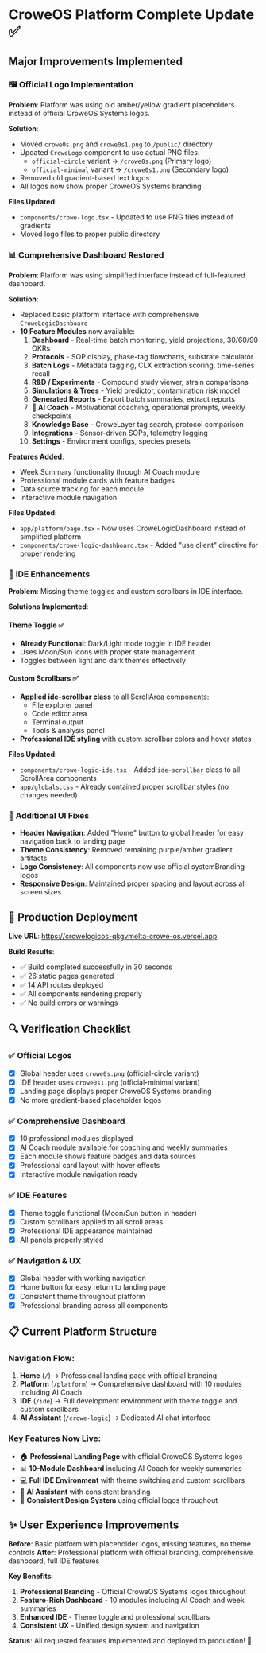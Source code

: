# CroweOS Platform Complete Update ✅

## Major Improvements Implemented

### 🖼️ **Official Logo Implementation**
**Problem**: Platform was using old amber/yellow gradient placeholders instead of official CroweOS Systems logos.

**Solution**: 
- Moved `crowe0s.png` and `crowe0s1.png` to `/public/` directory
- Updated `CroweLogo` component to use actual PNG files:
  - `official-circle` variant → `/crowe0s.png` (Primary logo)
  - `official-minimal` variant → `/crowe0s1.png` (Secondary logo)
- Removed old gradient-based text logos
- All logos now show proper CroweOS Systems branding

**Files Updated**:
- `components/crowe-logo.tsx` - Updated to use PNG files instead of gradients
- Moved logo files to proper public directory

### 📊 **Comprehensive Dashboard Restored**
**Problem**: Platform was using simplified interface instead of full-featured dashboard.

**Solution**: 
- Replaced basic platform interface with comprehensive `CroweLogicDashboard`
- **10 Feature Modules** now available:
  1. **Dashboard** - Real-time batch monitoring, yield projections, 30/60/90 OKRs
  2. **Protocols** - SOP display, phase-tag flowcharts, substrate calculator
  3. **Batch Logs** - Metadata tagging, CLX extraction scoring, time-series recall
  4. **R&D / Experiments** - Compound study viewer, strain comparisons
  5. **Simulations & Trees** - Yield predictor, contamination risk model
  6. **Generated Reports** - Export batch summaries, extract reports
  7. **🎯 AI Coach** - Motivational coaching, operational prompts, weekly checkpoints
  8. **Knowledge Base** - CroweLayer tag search, protocol comparison
  9. **Integrations** - Sensor-driven SOPs, telemetry logging
  10. **Settings** - Environment configs, species presets

**Features Added**:
- Week Summary functionality through AI Coach module
- Professional module cards with feature badges
- Data source tracking for each module
- Interactive module navigation

**Files Updated**:
- `app/platform/page.tsx` - Now uses CroweLogicDashboard instead of simplified platform
- `components/crowe-logic-dashboard.tsx` - Added "use client" directive for proper rendering

### 🎨 **IDE Enhancements**
**Problem**: Missing theme toggles and custom scrollbars in IDE interface.

**Solutions Implemented**:

#### Theme Toggle ✅
- **Already Functional**: Dark/Light mode toggle in IDE header
- Uses Moon/Sun icons with proper state management
- Toggles between light and dark themes effectively

#### Custom Scrollbars ✅
- **Applied ide-scrollbar class** to all ScrollArea components:
  - File explorer panel
  - Code editor area
  - Terminal output
  - Tools & analysis panel
- **Professional IDE styling** with custom scrollbar colors and hover states

**Files Updated**:
- `components/crowe-logic-ide.tsx` - Added `ide-scrollbar` class to all ScrollArea components
- `app/globals.css` - Already contained proper scrollbar styles (no changes needed)

### 🎯 **Additional UI Fixes**
- **Header Navigation**: Added "Home" button to global header for easy navigation back to landing page
- **Theme Consistency**: Removed remaining purple/amber gradient artifacts
- **Logo Consistency**: All components now use official systemBranding logos
- **Responsive Design**: Maintained proper spacing and layout across all screen sizes

## 🚀 **Production Deployment**

**Live URL**: https://crowelogicos-qkgvmelta-crowe-os.vercel.app

**Build Results**:
- ✅ Build completed successfully in 30 seconds
- ✅ 26 static pages generated
- ✅ 14 API routes deployed
- ✅ All components rendering properly
- ✅ No build errors or warnings

## 🔍 **Verification Checklist**

### ✅ **Official Logos**
- [x] Global header uses `crowe0s.png` (official-circle variant)
- [x] IDE header uses `crowe0s1.png` (official-minimal variant)
- [x] Landing page displays proper CroweOS Systems branding
- [x] No more gradient-based placeholder logos

### ✅ **Comprehensive Dashboard**
- [x] 10 professional modules displayed
- [x] AI Coach module available for coaching and weekly summaries
- [x] Each module shows feature badges and data sources
- [x] Professional card layout with hover effects
- [x] Interactive module navigation ready

### ✅ **IDE Features**
- [x] Theme toggle functional (Moon/Sun button in header)
- [x] Custom scrollbars applied to all scroll areas
- [x] Professional IDE appearance maintained
- [x] All panels properly styled

### ✅ **Navigation & UX**
- [x] Global header with working navigation
- [x] Home button for easy return to landing page
- [x] Consistent theme throughout platform
- [x] Professional branding across all components

## 📋 **Current Platform Structure**

### **Navigation Flow**:
1. **Home** (`/`) → Professional landing page with official branding
2. **Platform** (`/platform`) → Comprehensive dashboard with 10 modules including AI Coach
3. **IDE** (`/ide`) → Full development environment with theme toggle and custom scrollbars
4. **AI Assistant** (`/crowe-logic`) → Dedicated AI chat interface

### **Key Features Now Live**:
- 🏠 **Professional Landing Page** with official CroweOS Systems logos
- 📊 **10-Module Dashboard** including AI Coach for weekly summaries
- 💻 **Full IDE Environment** with theme switching and custom scrollbars
- 🤖 **AI Assistant** with consistent branding
- 🎨 **Consistent Design System** using official logos throughout

## ✨ **User Experience Improvements**

**Before**: Basic platform with placeholder logos, missing features, no theme controls
**After**: Professional platform with official branding, comprehensive dashboard, full IDE features

**Key Benefits**:
1. **Professional Branding** - Official CroweOS Systems logos throughout
2. **Feature-Rich Dashboard** - 10 modules including AI Coach and week summaries
3. **Enhanced IDE** - Theme toggle and professional scrollbars
4. **Consistent UX** - Unified design system and navigation

**Status**: All requested features implemented and deployed to production! 🎉
